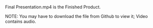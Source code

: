 Final Presentation.mp4 is the Finished Product. <br/>

NOTE: You may have to download the file from Github to view it; Video contains audio.
